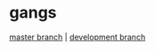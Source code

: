 # gangs
[master branch](https://github.com/AigleDev/gangs/tree/master) | [development branch](https://github.com/AigleDev/gangs/tree/dev)
